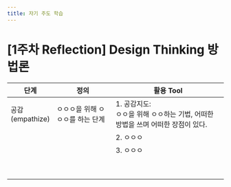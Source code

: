 ```yaml
---
title: 자기 주도 학습
---
```


# [1주차 Reflection] Design Thinking 방법론

<table>
  <thead>
    <tr>
      <th>단계</th>
      <th>정의</th>
      <th>활용 Tool</th>
    </tr>
  </thead>
  <tbody>
    <tr>
      <td>공감<br>(empathize)</td>
      <td>ㅇㅇㅇ을 위해 ㅇㅇㅇ를 하는 단계</td>
      <td>1. 공감지도:<br>ㅇㅇ을 위해 ㅇㅇ하는 기법, 어떠한 방법을 쓰며 어떠한 장점이 있다.</td>
    </tr>
    <tr>
      <td>&nbsp;</td>
      <td>&nbsp;</td>
      <td>2. ㅇㅇㅇ</td>
    </tr>
    <tr>
      <td>&nbsp;</td>
      <td>&nbsp;</td>
      <td>3. ㅇㅇㅇ</td>
    </tr>
    <tr>
      <td>&nbsp;</td>
      <td>&nbsp;</td>
      <td>&nbsp;</td>
    </tr>
    <tr>
      <td>&nbsp;</td>
      <td>&nbsp;</td>
      <td>&nbsp;</td>
    </tr>
  </tbody>
</table>
